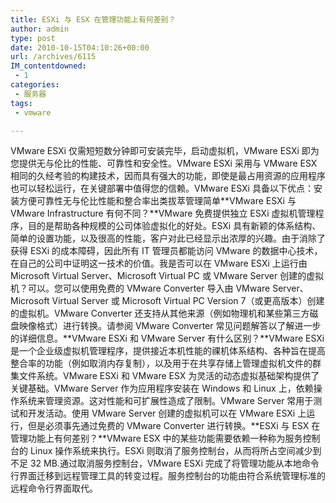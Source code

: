 ```yaml
---
title: ESXi 与 ESX 在管理功能上有何差别？
author: admin
type: post
date: 2010-10-15T04:10:26+00:00
url: /archives/6115
IM_contentdowned:
 - 1
categories:
 - 服务器
tags:
 - vmware

---
```

VMware ESXi 仅需短短数分钟即可安装完毕，启动虚拟机，VMware ESXi 即为您提供无与伦比的性能、可靠性和安全性。VMware ESXi 采用与 VMware ESX 相同的久经考验的构建技术，因而具有强大的功能，即使是最占用资源的应用程序也可以轻松运行，在关键部署中值得您的信赖。VMware ESXi 具备以下优点：安装方便可靠性无与伦比性能和整合率出类拔萃管理简单**VMware ESXi 与 VMware Infrastructure 有何不同？**VMware 免费提供独立 ESXi 虚拟机管理程序，目的是帮助各种规模的公司体验虚拟化的好处。ESXi 具有新颖的体系结构、简单的设置功能，以及很高的性能，客户对此已经显示出浓厚的兴趣。由于消除了获得 ESXi 的成本障碍，因此所有 IT 管理员都能访问 VMware 的数据中心技术，在自己的公司中证明这一技术的价值。我是否可以在 VMware ESXi 上运行由 Microsoft Virtual Server、Microsoft Virtual PC 或 VMware Server 创建的虚拟机？可以。您可以使用免费的 VMware Converter 导入由 VMware Server、Microsoft Virtual Server 或 Microsoft Virtual PC Version 7（或更高版本）创建的虚拟机。VMware Converter 还支持从其他来源（例如物理机和某些第三方磁盘映像格式）进行转换。请参阅 VMware Converter 常见问题解答以了解进一步的详细信息。**VMware ESXi 和 VMware Server 有什么区别？**VMware ESXi 是一个企业级虚拟机管理程序，提供接近本机性能的祼机体系结构、各种旨在提高整合率的功能（例如取消内存复制），以及用于在共享存储上管理虚拟机文件的群集文件系统。VMware ESXi 和 VMware ESX 为灵活的动态虚拟基础架构提供了关键基础。VMware Server 作为应用程序安装在 Windows 和 Linux 上，依赖操作系统来管理资源。这对性能和可扩展性造成了限制。VMware Server 常用于测试和开发活动。使用 VMware Server 创建的虚拟机可以在 VMware ESXi 上运行，但是必须事先通过免费的 VMware Converter 进行转换。**ESXi 与 ESX 在管理功能上有何差别？**VMware ESX 中的某些功能需要依赖一种称为服务控制台的 Linux 操作系统来执行。ESXi 则取消了服务控制台，从而将所占空间减少到不足 32 MB.通过取消服务控制台，VMware ESXi 完成了将管理功能从本地命令行界面迁移到远程管理工具的转变过程。服务控制台的功能由符合系统管理标准的远程命令行界面取代。